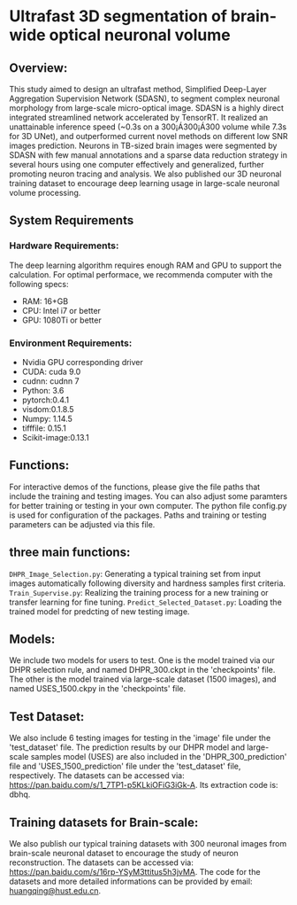 # Ultrafast 3D segmentation of brain-wide optical neuronal volume

## Overview:

This study aimed to design an ultrafast method, Simplified Deep-Layer Aggregation Supervision Network (SDASN), to segment complex neuronal morphology from large-scale micro-optical image. SDASN is a highly direct integrated streamlined network accelerated by TensorRT. It realized an unattainable inference speed (~0.3s on a 300¡Á300¡Á300 volume while 7.3s for 3D UNet), and outperformed current novel methods on different low SNR images prediction. Neurons in TB-sized brain images were segmented by SDASN with few manual annotations and a sparse data reduction strategy in several hours using one computer effectively and generalized, further promoting neuron tracing and analysis. We also published our 3D neuronal training dataset to encourage deep learning usage in large-scale neuronal volume processing.

## System Requirements

### Hardware Requirements:

The deep learning algorithm requires enough RAM and GPU to support the calculation. For optimal performace, we recommenda computer with the following specs:

- RAM: 16+GB
- CPU: Intel i7 or better
- GPU:  1080Ti or better

### Environment Requirements:

- Nvidia GPU corresponding driver
- CUDA: cuda 9.0
- cudnn: cudnn 7
- Python: 3.6
- pytorch:0.4.1 
- visdom:0.1.8.5
- Numpy: 1.14.5
- tifffile: 0.15.1
- Scikit-image:0.13.1

## Functions:

For interactive demos of the functions, please give the file paths that include the training and testing images. You can also adjust some paramters for better training or testing in your own computer. The python file config.py is used for configuration of the packages.  Paths and training or testing parameters can be adjusted via this file.

## three main functions:

`DHPR_Image_Selection.py`:  Generating a typical training set from input images automatically following diversity and hardness samples first criteria.
`Train_Supervise.py`: Realizing the training process for a new training or transfer learning for fine tuning.
`Predict_Selected_Dataset.py`: Loading the trained model for predcting of new testing image.

## Models:

We include two models for users to test. One is the model trained via our DHPR selection rule, and named DHPR_300.ckpt in the 'checkpoints' file. The other is the model trained via large-scale dataset (1500 images), and named USES_1500.ckpy in the 'checkpoints' file.  

## Test Dataset:

We also include 6 testing images for testing  in the 'image' file under the 'test_dataset' file. The prediction results by our DHPR model and large-scale samples model (USES) are also included in the 'DHPR_300_prediction' file and 'USES_1500_prediction' file under the 'test_dataset' file, respectively. 
The datasets can be accessed via: https://pan.baidu.com/s/1_7TP1-p5KLkiOFiG3iGk-A. Its extraction code is: dbhq.



## Training datasets for Brain-scale:

We also publish our typical training datasets with 300 neuronal images from brain-scale neuronal dataset to encourage the study of neuron reconstruction. 
The datasets can be accessed via: https://pan.baidu.com/s/16rp-YSyM3ttitus5h3jvMA.  The code for the datasets and more detailed informations can be provided by email: huangqing@hust.edu.cn. 